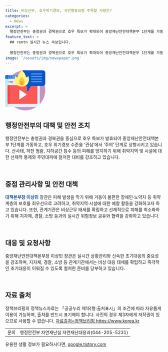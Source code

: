 ```yaml
---
title: 비상근무, 호우위기경보, 국민행동요령 주목할 사항은?
categories:
  - News
excerpt: >
  행정안전부는 충청권과 경북권으로 호우 특보가 확대되어 중앙재난안전대책본부 1단계를 가동하고, 호우 위기경보 수준을 ‘관심’에서 ‘주의’로 상향 조정했다. 산사태, 하천 범람, 지하공간 침수 등 피해에 대비해 취약지역과 시설에 선제적 통제와 주민대피에 철저를 기할 방침이며, 재난안전관리본부장은 주요 관리사항을 당부하고, 협력체계를 강화할 것을 당부했다. 또한, 화재 피해 시설, 지진 발생 지역 등에 예방 조치를 철저히 할 방침이다.
feature_text: >
  ## rentn 실시간 뉴스 속보입니다.

  행정안전부는 충청권과 경북권으로 호우 특보가 확대되어 중앙재난안전대책본부 1단계를 가동하고, 호우 위기경보 수준을 ‘관심’에서 ‘주의’로 상향 조정했다. 산사태, 하천 범람, 지하공간 침수 등 피해에 대비해 취약지역과 시설에 선제적 통제와 주민대피에 철저를 기할 방침이며, 재난안전관리본부장은 주요 관리사항을 당부하고, 협력체계를 강화할 것을 당부했다. 또한, 화재 피해 시설, 지진 발생 지역 등에 예방 조치를 철저히 할 방침이다.
image: '/assets/img/newspaper.png'
---
```


<p><img src="/assets/img/news.png" alt="rentncar 속보" /></p>

<h2 data-ke-size="size26">행정안전부의 대책 및 안전 조치</h2>

<p>행정안전부는 충청권과 경북권을 중심으로 호우 특보가 발효되어 중앙재난안전대책본부 1단계를 가동하고, 호우 위기경보 수준을 ‘관심’에서 ‘주의’ 단계로 상향시키고 있습니다. 산사태, 하천 범람, 지하공간 침수 등의 피해를 방지하기 위해 취약지역 및 시설에 대한 선제적 통제와 주민대피에 철저한 대비를 강조하고 있습니다.</p>

<p data-ke-size="size16">&nbsp;</p>

<h2 data-ke-size="size26">중점 관리사항 및 안전 대책</h2>

<p><b><span style="color: #1a5490;">대책본부장 이상민</span></b> 장관은 피해 발생을 막기 위해 거동이 불편한 장애인·노약자 등 취약계층의 보호를 최우선으로 고려하고, 취약지역·시설에 대한 예찰 활동을 강화하고자 하고 있습니다. 또한, 관계기관은 비상근무 태세를 확립하고 선제적으로 피해를 최소화하기 위해 지자체, 경찰, 소방 등과의 실시간 위험정보 공유와 협력을 강화하고 있습니다.</p>

<p data-ke-size="size16">&nbsp;</p>

<h2 data-ke-size="size26">대응 및 요청사항</h2>

<p>중앙재난안전대책본부장 이상민 장관은 실시간 상황관리와 신속한 초기대응의 중요성을 강조하며, 지자체, 경찰, 소방 등 관계기관에서는 비상 대응 태세를 확립하고 즉각적인 초기대응이 이뤄질 수 있도록 철저한 준비를 당부하고 있습니다.</p>

<p data-ke-size="size16">&nbsp;</p>

<h2 data-ke-size="size26">자료 출처</h2>

<p>정책브리핑의 정책뉴스자료는 「공공누리 제1유형:출처표시」의 조건에 따라 자유롭게 이용이 가능하며, 출처를 반드시 표기해야 합니다. 사진의 경우 제3자에게 저작권이 있으므로 사용할 수 없습니다. <a href="https://www.korea.kr">자료출처=정책브리핑 https://www.korea.kr</a></p>

<table>
    <tbody>
        <tr>
            <td style="text-align: left;">문의</td>
            <td style="text-align: left;">행정안전부 자연재난실 자연재난대응과(044-205-5231)</td>
        </tr>
    </tbody>
</table>
유용한 생활 정보가 필요하시다면, <a href="https://qoogle.tistory.com" rel="dofollow">qoogle.tistory.com</a>


